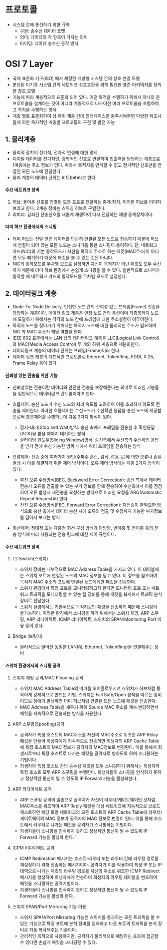 # 프로토콜
* 시스템 간에 통신하기 위한 규약
    * 구문: 송수신 데이터 포맷
    * 의미: 데이터의 각 항목이 가지는 의미
    * 타이밍: 데이터 송수신 동작 방식

# OSI 7 Layer 
* 국제 표준화 기구(ISO) 에서 제정한 개방형 시스템 간의 상호 연결 모델
* 분산된 이기종 시스템 간의 네트워크 상호호환을 위해 필요한 표준 아키텍처를 정의한 참조 모델
* 기능에 따라 계층적으로 표준화 되어 있다. 어떤 목적을 수행하기 위해서 하나의 큰 프로토콜을 설계하는 것이 아니라 계층적으로 나누어진 여러 프로토콜을 조합하여 그 목적을 수행하는 방식
* 계층 별로 표준화하여 상.하위 계층 간에 인터페이스만 충족시켜주면 다양한 제조사들에 의한 독자적인 계층별 프로코톨의 구현 및 발전 가능

## 1. 물리계층
* 물리적 장치의 전기적, 전자적 연결에 대한 명세
* 디지털 데이터를 전기적인, 광학적인 신호로 변환하여 입출력을 담당하는 계층으로 1계층에는 주소 정보가 없다. 따라서 목적지를 인식할 수 없고 전기적인 신호만을 연결된 모든 노드에 전달한다. 
* 물리 계층의 데이터 단위는 비트(bit)라고 한다. 

#### 주요 네트워크 장비
1. 허브: 들어온 신호를 연결된 모든 포트로 전달하는 중계 장치. 이러한 허브를 더미허브라고 한다. 2계층 장비는 스위칭 허브로 구별한다. 
2. 리피터: 감쇠된 전송신호를 새롭게 재생하여 다시 전달하는 재생 중계장치이다. 

#### 더미 허브 환경에서의 스니핑
* 더미 허브는 전달 받은 데이터를 단순히 연결된 모든 노드로 전송하기 때문에 허브에 연결이 되어 있는 모든 노드는 스니퍼를 통한 스니핑이 용이하다. 단, 네트워크 카드(NIC)의 기본 동작모드가 자신을 목적지 주소로 하는 패킷(MAC주소)이 아니면 모두 폐기하기 때문에 패킷을 볼 수 있는 것은 아니다. 
* NIC의 동작모드를 무차별 모드로 설정하면 자신이 목적지가 아닌 패킷도 모두 수신하기 때문에 더미 허브 환경에서 손쉽게 스니핑을 할 수 있다. 일반적으로 스니퍼가 동작할 때 네트워크 카드의 동작모드를 무차별 모드로 설정한다. 

## 2. 데이터링크 계층
* Node-To-Node Delivery, 인접한 노드 간의 신뢰성 있는 프레임(Frame) 전송을 담당하는 계층이다. 데이터 링크 계층은 인접 노드 간의 통신이며 최종목적지 노드에 도달하기 위해서는 각각의 노드 간에 프레임에 대한 주소설정이 이루어진다. 
* 목적지 노드를 찾아가기 위해서는 목적지 노드에 대한 물리적인 주소가 필요하며 NIC 의 MAC 주소가 해당 역할을 한다. 
* IEEE 802 표준에서는 LAN 상의 데이터링크 계층을 LLC(Logical Link Control)와 MAC(Media Access Control) 두 개의 하위 계층으로 세분화한다. 
* 데이터링크 계층의 데이터 단위는 프레임(Frame)이라 한다. 
* 데이터 링크 계층의 대표적인 프로토콜로 Ehternet, TokenRing, FDDI, X.25, Frame Relay 등이 있다. 

#### 신뢰성 있는 전송을 위한 기능
* 신뢰성있는 전송이란 데이터의 안전한 전송을 보장해준다는 의미로 이러한 기능들을 일반적으로 데이터링크 컨트롤이라고 한다. 
* 흐름제어: 송신 노드가 수신 노드의 처리 속도를 고려하여 이를 초과하지 않도록 전송을 제어한다. 이러한 흐름제어는 수신노드가 수신확인 응답을 송신 노드에 제공함으로써 흐름제어를 수행하는데 다음 2가지 방식이 있다. 
  * 정지-대기(Stop and Wait)방식: 송신 측에서 프레임을 전송한 후 확인응답(ACK)을 받을 때까지 대기하는 방식
  * 슬라이딩 윈도우(Sliding Window)방식: 송신측에서 수신측의 수신확인 응답을 받기 전에 수신 가능한 범위 내에서 여러 프레임을 전송하는 방식

* 오류제어: 전송 중에 여러가지 원인(주파수 혼란, 감쇠, 잡음 등)에 의한 오류나 손실 발생 시 이를 해결하기 위한 제어 방식이다. 오류 제어 방식에는 다음 2가지 방식이 있다. 
  * 후진 오류 수정방식(BEC, Backward Error Correction): 송신 측에서 데이터전송시 오류를 검출할 수 있는 부가 정보를 함께 전송하여 수신측에서 이를 점검하여 오류 발생시 재전송을 요청하는 방식으로 이러한 요청을 ARQ(Automatic Repeat Request)라 한다. 
  * 전진 오류 수정방식(FEC, Forward Error Correction): 재전송이 불필요한 방식으로 송신 측에서 데이터 송신 시에 오류의 검출 및 수정까지 가능한 부가정보를 담아서 보내는 방식

* 회선제어: 점대점 또는 다중점 회선 구성 방식과 단방향, 반이중 및 전이중 등의 전송 방식에 따라 사용되는 전송 링크에 대한 제어 규범이다. 

#### 주요 네트워크 장비
1. L2 Switch(스위치)
    * 스위치 장비는 내부적으로 MAC Address Table을 가지고 있다. 이 테이블에는 스위치 포트에 연결된 노드의 MAC 정보를 담고 있다. 이 정보를 참조하여 목적지 MAC 주소의 포트에 연결된 노드에게만 패킷을 전송한다. 
    * 스위치 환경에서 특정 포트를 모니터링하고자 한다면 모니터링 포트 또는 네트워크 트래픽을 모니터링할 수 있는 탭 장비를 통해 패킷을 복제해서 트래픽 분석 장비로 전달한다. 
    * 스위치 환경에서는 기본적으로 목적지로만 패킷을 전송하기 때문에 스니핑이 불가능하다. 이러한 환경에서 스니핑을 하기 위해서는 스위치 재밍, ARP 스푸핑, ARP 리다이렉트, ICMP 리다이렉트, 스위치의 SPAN/Monitoring Port 이용 등이 있다. 

2. Bridge (브릿지)
   * 물리적으로 떨어진 동일한 LAN(예, Ethernet, TokenRing)을 연결해주는 장비

#### 스위치 환경에서의 스니핑 공격
1. 스위치 재밍 공격/MAC Flooding 공격
   * 스위치 MAC Address Table의 버퍼를 오버플로우시켜 스위치가 허브처럼 동작하게 강제적으로 만드는 기법. 스위치는 Fail Safe/Open 정책을 따르는 장비이므로 장애가 발생하면 더미 허브처럼 연결된 모든 노드에 패킷을 전송한다. 
   * MAC Address Table을 채우기 위해 Source MAC 주소를 계속 변경하면서 패킷을 지속적으로 전송하는 방식을 사용한다. 

2. ARP 스푸핑(Spoofing)공격
   * 공격자가 특정 호스트의 MAC주소를 자신의 MAC주소로 위조한 ARP Relay 패킷을 만들어 희상자에게 지속적으로 전송하면 희생자의 ARP Cache Table에 특정 호스트의 MAC 정보가 공격자의 MAC정보로 변경된다. 이를 통해서 희생자로부터 특정 호스트로 나가는 패킷을 공격자로 향하도록 하여 스니핑하는 기법이다. 
   * 희생자와 특정 호스트 간의 송수싱 패킷을 모두 스니핑하기 위해서는 희생자와 특정 호스트 모두 ARP 스푸핑을 수행한다. 희생자들이 스니핑을 인식하지 못하고 정상적인 통신이 될 수 있도록 IP Forward 기능을 활성화한다. 

3. ARP 리다이렉트 공격
   * ARP 스푸핑 공격의 일종으로 공격자가 자신이 라우터/게이트웨이인 것처럼 MAC주소를 위조하여 ARP Reply 패킷을 대상 네트워크에 지속적으로 브로드 캐스트하면 해당 로컬 네트워크의 모든 호스트의 ARP Cache Table에 라우터/게이트웨이의 MAC 정보가 공격자의 MAC 정보로 변경이 된다. 이를 통해 호스트에서 라우터로 나가는 패킷을 공격자가 스니핑하는 기법이다. 
   * 희생자들이 스니핑을 인식하지 못하고 정상적인 통신이 될 수 있도록 IP Forward 기능을 활성화 한다. 

4. ICPM 리다이렉트 공격
   * ICMP Redirection 메시지는 호스트-라우터 또는 라우터 간에 라우팅 경로를 재설정하기 위해 전송하는 메시지이다. 공격자가 이를 악용하여 특정 IP 또는 IP 대역으로 나가는 패킷의 라우팅 경로를 자신의 주소로 위조한 ICMP Redirect 메시지를 생성하여 희생자에게 전송하여 희생자의 라우팅 테이블을 변조하여 패킷을 스니핑하는 공격기법이다. 
   * 희생자들이 스니핑을 인식하지 못하고 정상적인 통신이 될 수 있도록 IP Forward 기능을 활성화 한다. 

5. 스위치 SPAN/Port Mirroring 기능 이용
   * 스위치 SPAN/Port Mirroring 기능은 스위치를 통과하는 모든 트래픽을 볼 수 있는 기능으로 특정 포트에 분석 장비를 접속하고 다른 포트의 트래픽을 분석 장비로 자동 복사해주는 기술이다. 
   * 관리적인 목적으로 사용하지만, 공격자가 물리적으로 해당하는 포트에 접근할 수 있다면 손쉽게 패킷을 스니핑할 수 있다. 


